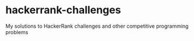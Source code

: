# hackerrank-challenges
My solutions to HackerRank challenges and other competitive programming problems
